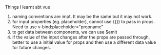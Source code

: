Things I learnt abt vue
1. naming conventions are impt. It may be the same but it may not work.
2. for input properties (eg. placeholder), cannot use {{}} to pass in props. Need to use v-bind:placeholder="propname"
3. to get data between components, we can use $emit 
4. if the value of the input changes after the props are passed through, better to use a initial value for props and then use a different data value for future changes.